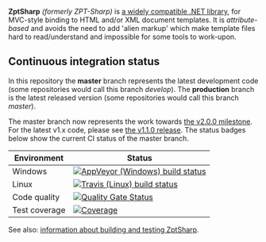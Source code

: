 **ZptSharp** *(formerly ZPT-Sharp)* is [a widely compatible .NET library], for MVC-style binding to
HTML and/or XML document templates. It is *attribute-based* and avoids the
need to add 'alien markup' which make template files hard to read/understand
and impossible for some tools to work-upon.

[a widely compatible .NET library]: Docs/Compatibility.md

## Continuous integration status
In this repository the **master** branch represents the latest development code
(some repositories would call this branch *develop*).  The **production** branch
is the latest released version (some repositories would call this branch *master*).

The master branch now represents the work towards [the v2.0.0 milestone].  For the
latest v1.x code, please see [the v1.1.0 release].  The status badges below show the
current CI status of the master branch.

| Environment   | Status |
| ------------- | ------ |
| Windows       | [![AppVeyor (Windows) build status](https://ci.appveyor.com/api/projects/status/apc1gw18xjkr2fn3/branch/master?svg=true)](https://ci.appveyor.com/project/craigfowler/zpt-sharp/branch/master) |
| Linux         | [![Travis (Linux) build status](https://api.travis-ci.org/csf-dev/ZPT-Sharp.svg?branch=master)](https://travis-ci.org/github/csf-dev/ZPT-Sharp) |
| Code quality  | [![Quality Gate Status](https://sonarcloud.io/api/project_badges/measure?project=ZptSharp&metric=alert_status)](https://sonarcloud.io/dashboard?id=ZptSharp) |
| Test coverage | [![Coverage](https://sonarcloud.io/api/project_badges/measure?project=ZptSharp&metric=coverage)](https://sonarcloud.io/dashboard?id=ZptSharp) |

See also: [information about building and testing ZptSharp].

[the v2.0.0 milestone]: https://github.com/csf-dev/ZPT-Sharp/milestone/17
[the v1.1.0 release]: https://github.com/csf-dev/ZPT-Sharp/releases/tag/v1.1.0
[information about building and testing ZptSharp]: Docs/BuildAndTest.md
